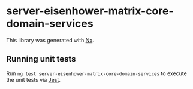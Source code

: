 # server-eisenhower-matrix-core-domain-services

This library was generated with [Nx](https://nx.dev).

## Running unit tests

Run `ng test server-eisenhower-matrix-core-domain-services` to execute the unit tests via [Jest](https://jestjs.io).
